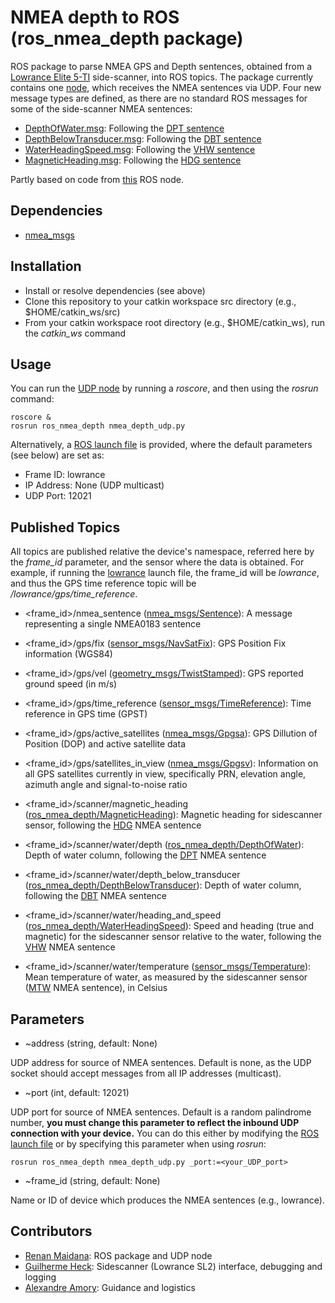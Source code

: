 # NMEA depth to ROS (ros_nmea_depth package)
ROS package to parse NMEA GPS and Depth sentences, obtained from a [Lowrance Elite 5-TI](https://www.lowrance.com/lowrance/type/fishfinders-chartplotters/elite-5-ti-no-xdcr) side-scanner, into ROS topics.
The package currently contains one [node](https://github.com/rgmaidana/nmea-depth/blob/master/scripts/nmea_depth_udp.py), which receives the NMEA sentences via UDP.
Four new message types are defined, as there are no standard ROS messages for some of the side-scanner NMEA sentences:

* [DepthOfWater.msg](https://github.com/rgmaidana/nmea-depth/blob/master/msg/DepthOfWater.msg): Following the [DPT sentence](https://gpsd.gitlab.io/gpsd/NMEA.html#_dpt_depth_of_water)
* [DepthBelowTransducer.msg](https://github.com/rgmaidana/nmea-depth/blob/master/msg/DepthBelowTransducer.msg): Following the [DBT sentence](https://gpsd.gitlab.io/gpsd/NMEA.html#_dbt_depth_below_transducer)
* [WaterHeadingSpeed.msg](https://github.com/disaster-robotics-proalertas/ros-nmea-depth/blob/additional_gps_scanner_sentences/msg/WaterHeadingSpeed.msg): Following the [VHW sentence](https://gpsd.gitlab.io/gpsd/NMEA.html#_vhw_water_speed_and_heading)
* [MagneticHeading.msg](https://github.com/disaster-robotics-proalertas/ros-nmea-depth/blob/additional_gps_scanner_sentences/msg/MagneticHeading.msg): Following the [HDG sentence](https://gpsd.gitlab.io/gpsd/NMEA.html#_hdg_heading_deviation_amp_variation)

Partly based on code from [this](https://github.com/rolker/seapath/blob/master/nodes/seapath_nmea_node.py) ROS node.

## Dependencies

* [nmea_msgs](http://wiki.ros.org/nmea_msgs)

## Installation

* Install or resolve dependencies (see above)
* Clone this repository to your catkin workspace src directory (e.g., $HOME/catkin_ws/src)
* From your catkin workspace root directory (e.g., $HOME/catkin_ws), run the *catkin_ws* command

## Usage

You can run the [UDP node](https://github.com/rgmaidana/nmea-depth/blob/master/scripts/nmea_depth_udp.py) by running a *roscore*, and then using the *rosrun* command:

```
roscore &
rosrun ros_nmea_depth nmea_depth_udp.py
```

Alternatively, a [ROS launch file](https://github.com/rgmaidana/nmea-depth/blob/master/launch/lowrance.launch) is provided, where the default parameters (see below) are set as:

* Frame ID: lowrance
* IP Address: None (UDP multicast)
* UDP Port: 12021

## Published Topics

All topics are published relative the device's namespace, referred here by the *frame_id* parameter, and the sensor where the data is obtained.
For example, if running the [lowrance](https://github.com/rgmaidana/nmea-depth/blob/master/launch/lowrance.launch) launch file, the frame_id will be *lowrance*, and thus the GPS time reference topic will be */lowrance/gps/time_reference*.

* <frame_id>/nmea_sentence ([nmea_msgs/Sentence](http://docs.ros.org/api/nmea_msgs/html/msg/Sentence.html)): A message representing a single NMEA0183 sentence

* <frame_id>/gps/fix ([sensor_msgs/NavSatFix](http://docs.ros.org/melodic/api/sensor_msgs/html/msg/NavSatFix.html)): GPS Position Fix information (WGS84)

* <frame_id>/gps/vel ([geometry_msgs/TwistStamped](http://docs.ros.org/melodic/api/geometry_msgs/html/msg/TwistStamped.html)): GPS reported ground speed (in m/s)

* <frame_id>/gps/time_reference ([sensor_msgs/TimeReference](http://docs.ros.org/melodic/api/sensor_msgs/html/msg/TimeReference.html)): Time reference in GPS time (GPST)

* <frame_id>/gps/active_satellites ([nmea_msgs/Gpgsa](http://docs.ros.org/api/nmea_msgs/html/msg/Gpgsa.html)): GPS Dillution of Position (DOP) and active satellite data

* <frame_id>/gps/satellites_in_view ([nmea_msgs/Gpgsv](http://docs.ros.org/api/nmea_msgs/html/msg/Gpgsv.html)): Information on all GPS satellites currently in view, specifically PRN, elevation angle, azimuth angle and signal-to-noise ratio

* <frame_id>/scanner/magnetic_heading ([ros_nmea_depth/MagneticHeading](https://github.com/disaster-robotics-proalertas/ros-nmea-depth/blob/additional_gps_scanner_sentences/msg/MagneticHeading.msg)): Magnetic heading for sidescanner sensor, following the [HDG](https://gpsd.gitlab.io/gpsd/NMEA.html#_hdg_heading_deviation_amp_variation) NMEA sentence

* <frame_id>/scanner/water/depth ([ros_nmea_depth/DepthOfWater](https://github.com/rgmaidana/nmea-depth/blob/master/msg/DepthOfWater.msg)): Depth of water column, following the [DPT](https://gpsd.gitlab.io/gpsd/NMEA.html#_dpt_depth_of_water) NMEA sentence

* <frame_id>/scanner/water/depth_below_transducer ([ros_nmea_depth/DepthBelowTransducer](https://github.com/rgmaidana/nmea-depth/blob/master/msg/DepthBelowTransducer.msg)): Depth of water column, following the [DBT](https://gpsd.gitlab.io/gpsd/NMEA.html#_dbt_depth_below_transducer) NMEA sentence

* <frame_id>/scanner/water/heading_and_speed ([ros_nmea_depth/WaterHeadingSpeed](https://github.com/disaster-robotics-proalertas/ros-nmea-depth/blob/additional_gps_scanner_sentences/msg/WaterHeadingSpeed.msg)): Speed and heading (true and magnetic) for the sidescanner sensor relative to the water, following the [VHW](https://gpsd.gitlab.io/gpsd/NMEA.html#_vhw_water_speed_and_heading) NMEA sentence

* <frame_id>/scanner/water/temperature ([sensor_msgs/Temperature](http://docs.ros.org/melodic/api/sensor_msgs/html/msg/Temperature.html)): Mean temperature of water, as measured by the sidescanner sensor ([MTW](https://gpsd.gitlab.io/gpsd/NMEA.html#_mtw_mean_temperature_of_water) NMEA sentence), in Celsius

## Parameters

* ~address (string, default: None)

UDP address for source of NMEA sentences. Default is none, as the UDP socket should accept messages from all IP addresses (multicast).

* ~port (int, default: 12021)

UDP port for source of NMEA sentences. Default is a random palindrome number, **you must change this parameter to reflect the inbound UDP connection with your device.** You can do this either by modifying the [ROS launch file](https://github.com/rgmaidana/nmea-depth/blob/master/launch/lowrance.launch) or by specifying this parameter when using *rosrun*:

```
rosrun ros_nmea_depth nmea_depth_udp.py _port:=<your_UDP_port>
```

* ~frame_id (string, default: None)

Name or ID of device which produces the NMEA sentences (e.g., lowrance).

## Contributors

* [Renan Maidana](https://github.com/rgmaidana): ROS package and UDP node
* [Guilherme Heck](https://github.com/heckgui): Sidescanner (Lowrance SL2) interface, debugging and logging
* [Alexandre Amory](https://github.com/amamory): Guidance and logistics
